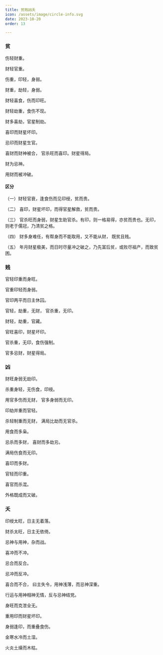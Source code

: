 ```yaml
---
title: 贫贱凶夭
icon: /assets/image/circle-info.svg
date: 2023-10-20
order: 13

---
```

### 贫

伤轻财重。

财轻官重。

伤重，印轻，身弱。

财重，劫轻，身弱。

财轻喜食，伤而印旺。

财轻劫重，食伤不现。

财多喜劫，官星制劫。

喜印而财星坏印。

忌印而财星生官。

喜财而财神被合， 官杀旺而喜印。财星得局。

财为忌神。

用财而被冲破。

#### 区分

（一）财轻官衰，逢食伤而见印绶，贫而贵。

（二） 喜印，财星坏印，而得官星解救，贫而贵。

（三） 官杀旺而身弱，财星生助官杀。有印，则一格易得，亦贫而贵也。无印，则老于儒冠，乃清贫之格。

（四） 财多身难任，有帮身而不能取用，又不能从财， 既贫且贱。

（五） 年月财星极美，而日时尽量冲之破之，乃先富后贫，或败尽祖产，而致贫困。

### 贱

官轻印重而身旺。

官重印轻而身弱。

官印两平而日主休囚。

官轻，劫重，无财， 官杀重，无印。

财轻，劫重，官藏。

官旺喜印，财星坏印。

官杀重，无印，食伤强制。

官多忌财，财星得局。

### 凶

财旺身弱无劫印。

杀重身轻，无伤食，印绶。

用官多伤而无财， 官多身弱而无印。

印劫并重而官轻。

杀轻制重而无财， 满局比劫而无官杀。

用食而多枭。

忌杀而多财， 喜财而多劫刃。

满局伤食而无印。

喜印而多财。

官轻而印重。

喜官而杀混。

外格既成而又破。

### 夭

印绶太旺，日主无着落。

财杀太旺，日主无依倚。

忌神与用神，杂而战。

喜冲而不冲。

忌合而反合。

忌冲而反冲。

喜合而不合， 曰主失令，用神浅薄，而忌神深重。

行运与用神相神无情，反与忌神结党。

身旺而克泄全无。

重用印而财星坏印。

身弱逢印，而重叠食伤。

金寒水冷而土湿。

火炎土燥而木枯。
